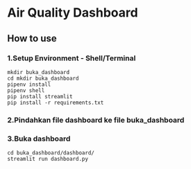 # Air Quality Dashboard
## How to use
### 1.Setup Environment - Shell/Terminal
```
mkdir buka_dashboard
cd mkdir buka_dashboard
pipenv install
pipenv shell
pip install streamlit
pip install -r requirements.txt
```
### 2.Pindahkan file dashboard ke file buka_dashboard
### 3.Buka dashboard
```
cd buka_dashboard/dashboard/
streamlit run dashboard.py
```
